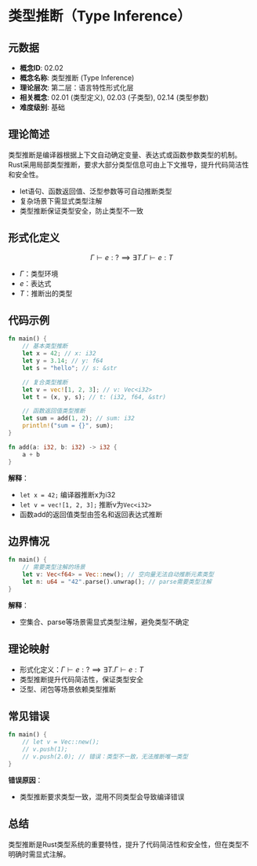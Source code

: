 # 类型推断（Type Inference）

## 元数据

- **概念ID**: 02.02
- **概念名称**: 类型推断 (Type Inference)
- **理论层次**: 第二层：语言特性形式化层
- **相关概念**: 02.01 (类型定义), 02.03 (子类型), 02.14 (类型参数)
- **难度级别**: 基础

## 理论简述

类型推断是编译器根据上下文自动确定变量、表达式或函数参数类型的机制。Rust采用局部类型推断，要求大部分类型信息可由上下文推导，提升代码简洁性和安全性。

- let语句、函数返回值、泛型参数等可自动推断类型
- 复杂场景下需显式类型注解
- 类型推断保证类型安全，防止类型不一致

## 形式化定义

```math
\Gamma \vdash e : ? \implies \exists T. \Gamma \vdash e : T
```

- $\Gamma$：类型环境
- $e$：表达式
- $T$：推断出的类型

## 代码示例

```rust
fn main() {
    // 基本类型推断
    let x = 42; // x: i32
    let y = 3.14; // y: f64
    let s = "hello"; // s: &str

    // 复合类型推断
    let v = vec![1, 2, 3]; // v: Vec<i32>
    let t = (x, y, s); // t: (i32, f64, &str)

    // 函数返回值类型推断
    let sum = add(1, 2); // sum: i32
    println!("sum = {}", sum);
}

fn add(a: i32, b: i32) -> i32 {
    a + b
}
```

**解释**：

- `let x = 42;` 编译器推断x为i32
- `let v = vec![1, 2, 3];` 推断v为`Vec<i32>`
- 函数add的返回值类型由签名和返回表达式推断

## 边界情况

```rust
fn main() {
    // 需要类型注解的场景
    let v: Vec<f64> = Vec::new(); // 空向量无法自动推断元素类型
    let n: u64 = "42".parse().unwrap(); // parse需要类型注解
}
```

**解释**：

- 空集合、parse等场景需显式类型注解，避免类型不确定

## 理论映射

- 形式化定义：$\Gamma \vdash e : ? \implies \exists T. \Gamma \vdash e : T$
- 类型推断提升代码简洁性，保证类型安全
- 泛型、闭包等场景依赖类型推断

## 常见错误

```rust
fn main() {
    // let v = Vec::new();
    // v.push(1);
    // v.push(2.0); // 错误：类型不一致，无法推断唯一类型
}
```

**错误原因**：

- 类型推断要求类型一致，混用不同类型会导致编译错误

## 总结

类型推断是Rust类型系统的重要特性，提升了代码简洁性和安全性，但在类型不明确时需显式注解。
